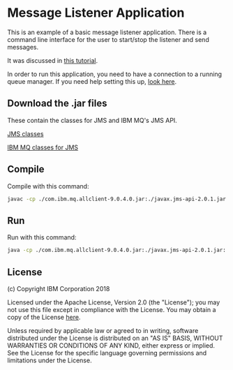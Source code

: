 # Message Listener Application

This is an example of a basic message listener application. There is a command line interface for the user to start/stop the listener and send messages.

It was discussed in [this tutorial](https://developer.ibm.com/messaging/learn-mq/mq-tutorials/slow-lost-messages-high-cpu-improve-your-mq-app/).

In order to run this application, you need to have a connection to a running queue manager. If you need help setting this up, [look here](https://developer.ibm.com/messaging/learn-mq/mq-tutorials/mq-connect-to-queue-manager/).

## Download the .jar files

These contain the classes for JMS and IBM MQ's JMS API.

[JMS classes](http://search.maven.org/maven2/javax/jms/javax.jms-api/2.0.1/javax.jms-api-2.0.1.jar)

[IBM MQ classes for JMS](http://search.maven.org/maven2/com/ibm/mq/com.ibm.mq.allclient/9.0.4.0/com.ibm.mq.allclient-9.0.4.0.jar)

## Compile

Compile with this command:

```bash
javac -cp ./com.ibm.mq.allclient-9.0.4.0.jar:./javax.jms-api-2.0.1.jar com/ibm/mq/samples/jms/*.java
```

## Run

Run with this command:

```bash
java -cp ./com.ibm.mq.allclient-9.0.4.0.jar:./javax.jms-api-2.0.1.jar:. com.ibm.mq.samples.jms.MyFirstMessageListenerApplication
```

## License

(c) Copyright IBM Corporation 2018

Licensed under the Apache License, Version 2.0 (the "License");
you may not use this file except in compliance with the License.
You may obtain a copy of the License [here](http://www.apache.org/licenses/LICENSE-2.0).

Unless required by applicable law or agreed to in writing, software
distributed under the License is distributed on an "AS IS" BASIS,
WITHOUT WARRANTIES OR CONDITIONS OF ANY KIND, either express or implied.
See the License for the specific language governing permissions and
limitations under the License.
